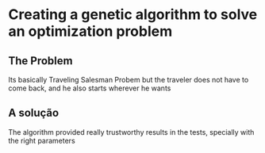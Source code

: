 # Creating a genetic algorithm to solve an optimization problem

## The Problem
Its basically Traveling Salesman Probem but the traveler does not have to come back, and he also starts wherever he wants

## A solução 
The algorithm provided really trustworthy results in the tests, specially with the right parameters

